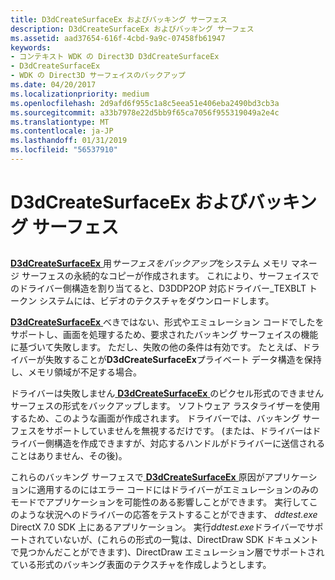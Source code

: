 ```yaml
---
title: D3dCreateSurfaceEx およびバッキング サーフェス
description: D3dCreateSurfaceEx およびバッキング サーフェス
ms.assetid: aad37654-616f-4cbd-9a9c-07458fb61947
keywords:
- コンテキスト WDK の Direct3D D3dCreateSurfaceEx
- D3dCreateSurfaceEx
- WDK の Direct3D サーフェイスのバックアップ
ms.date: 04/20/2017
ms.localizationpriority: medium
ms.openlocfilehash: 2d9afd6f955c1a8c5eea51e406eba2490bd3cb3a
ms.sourcegitcommit: a33b7978e22d5bb9f65ca7056f955319049a2e4c
ms.translationtype: MT
ms.contentlocale: ja-JP
ms.lasthandoff: 01/31/2019
ms.locfileid: "56537910"
---
```

# <a name="d3dcreatesurfaceex-and-backing-surfaces"></a>D3dCreateSurfaceEx およびバッキング サーフェス


## <span id="ddk_d3dcreatesurfaceex_and_backing_surfaces_gg"></span><span id="DDK_D3DCREATESURFACEEX_AND_BACKING_SURFACES_GG"></span>


[**D3dCreateSurfaceEx** ](https://msdn.microsoft.com/library/windows/hardware/ff542840)用*サーフェスをバックアップ*をシステム メモリ マネージ サーフェスの永続的なコピーが作成されます。 これにより、サーフェイスでのドライバー側構造を割り当てると、D3DDP2OP 対応ドライバー\_TEXBLT トークン システムには、ビデオのテクスチャをダウンロードします。

[**D3dCreateSurfaceEx** ](https://msdn.microsoft.com/library/windows/hardware/ff542840)べきではない、形式やエミュレーション コードでしたをサポートし、画面を処理するため、要求されたバッキング サーフェイスの機能に基づいて失敗します。 ただし、失敗の他の条件は有効です。 たとえば、ドライバーが失敗することが**D3dCreateSurfaceEx**プライベート データ構造を保持し、メモリ領域が不足する場合。

ドライバーは失敗しません[ **D3dCreateSurfaceEx** ](https://msdn.microsoft.com/library/windows/hardware/ff542840)のピクセル形式のできませんサーフェスの形式をバックアップします。 ソフトウェア ラスタライザーを使用するため、このような画面が作成されます。 ドライバーでは、バッキング サーフェスをサポートしていませんを無視するだけです。 (または、ドライバーはドライバー側構造を作成できますが、対応するハンドルがドライバーに送信されることはありません、その後)。

これらのバッキング サーフェスで[ **D3dCreateSurfaceEx** ](https://msdn.microsoft.com/library/windows/hardware/ff542840)原因がアプリケーションに適用するのにはエラー コードにはドライバーがエミュレーションのみのモードでアプリケーションを可能性のある影響しことができます。 実行してこのような状況へのドライバーの応答をテストすることができます、 *ddtest.exe* DirectX 7.0 SDK 上にあるアプリケーション。 実行*ddtest.exe*ドライバーでサポートされていないが、(これらの形式の一覧は、DirectDraw SDK ドキュメントで見つかんだことができます)、DirectDraw エミュレーション層でサポートされている形式のバッキング表面のテクスチャを作成しようとします。

 

 





